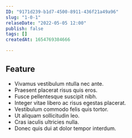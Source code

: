 ```yaml
---
ID: "9171d239-b1d7-4500-8911-436f21a49a96"
slug: "1-0-1"
relaseDate: "2022-05-05 12:00"
publish: false
tags: []
createdAt: 1654769384666

---
```

Feature
-----


*   Vivamus vestibulum ntulla nec ante.
*   Praesent placerat risus quis eros.
*   Fusce pellentesque suscipit nibh.
*   Integer vitae libero ac risus egestas placerat.
*   Vestibulum commodo felis quis tortor.
*   Ut aliquam sollicitudin leo.
*   Cras iaculis ultricies nulla.
*   Donec quis dui at dolor tempor interdum.